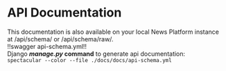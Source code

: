 # API Documentation
This documentation is also available on your local News Platform instance at /api/schema/ or /api/schema/raw/.  
!!swagger api-schema.yml!!  
Django ***manage.py* command** to generate api documentation:  
`spectacular --color --file ./docs/docs/api-schema.yml`
